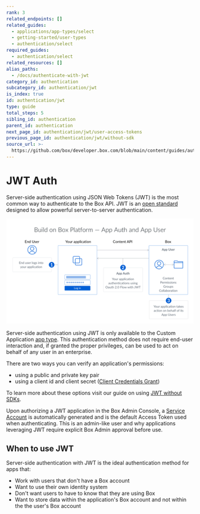 ```yaml
---
rank: 3
related_endpoints: []
related_guides:
  - applications/app-types/select
  - getting-started/user-types
  - authentication/select
required_guides:
  - authentication/select
related_resources: []
alias_paths:
  - /docs/authenticate-with-jwt
category_id: authentication
subcategory_id: authentication/jwt
is_index: true
id: authentication/jwt
type: guide
total_steps: 5
sibling_id: authentication
parent_id: authentication
next_page_id: authentication/jwt/user-access-tokens
previous_page_id: authentication/jwt/without-sdk
source_url: >-
  https://github.com/box/developer.box.com/blob/main/content/guides/authentication/jwt/index.md
---
```

# JWT Auth

Server-side authentication using JSON Web Tokens (JWT) is the most common way to
authenticate to the Box API. JWT is an [open standard](https://jwt.io/)
designed to allow powerful server-to-server authentication.

<ImageFrame border>

![The JWT flow](./jwt-flow.png)

</ImageFrame>

Server-side authentication using JWT is only available to the Custom Application
[app type][app-type]. This authentication method does not require end-user
interaction and, if granted the proper privileges, can be used
to act on behalf of any user in an enterprise.

There are two ways you can verify an application's permissions:

- using a public and private key pair
- using a client id and client secret
  ([Client Credentials Grant][cca])

To learn more about these options visit our guide on using
[JWT without SDKs][jwtnosdk].

Upon authorizing a JWT application in the Box Admin Console, a
[Service Account][sa] is automatically generated and is the default
Access Token used when authenticating. This is an admin-like user and why
applications leveraging JWT require explicit Box Admin approval before use.

## When to use JWT

Server-side authentication with JWT is the ideal authentication method for apps
that:

- Work with users that don't have a Box account
- Want to use their own identity system
- Don't want users to have to know that they are using Box
- Want to store data within the application's Box account and not within the the
  user's Box account

[app-type]: g://applications/app-types/select
[sa]: g://getting-started/user-types/service-account
[jwtnosdk]: g://authentication/jwt/without-sdk
[cca]: g://authentication/client-credentials